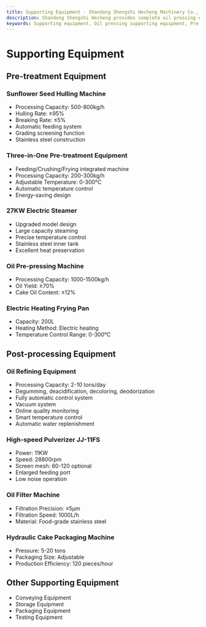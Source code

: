 ```yaml
---
title: Supporting Equipment - Shandong Shengshi Hecheng Machinery Co., Ltd.
description: Shandong Shengshi Hecheng provides complete oil pressing equipment supporting solutions, including pre-treatment equipment, post-treatment equipment, pulverizers, oil filters, etc., ensuring efficient operation of oilseed processing production lines.
keywords: Supporting equipment, Oil pressing supporting equipment, Pre-treatment equipment, Post-treatment equipment, Pulverizer, Oil filter, Steamer, Frying pan, Oilseed processing equipment, Oil press supporting, Oil pressing production line equipment, Oilseed processing supporting equipment
---
```


# Supporting Equipment

## Pre-treatment Equipment

### Sunflower Seed Hulling Machine
- Processing Capacity: 500-800kg/h
- Hulling Rate: ≥95%
- Breaking Rate: ≤5%
- Automatic feeding system
- Grading screening function
- Stainless steel construction

### Three-in-One Pre-treatment Equipment
- Feeding/Crushing/Frying integrated machine
- Processing Capacity: 200-300kg/h
- Adjustable Temperature: 0-300℃
- Automatic temperature control
- Energy-saving design

### 27KW Electric Steamer
- Upgraded model design
- Large capacity steaming
- Precise temperature control
- Stainless steel inner tank
- Excellent heat preservation

### Oil Pre-pressing Machine
- Processing Capacity: 1000-1500kg/h
- Oil Yield: ≥70%
- Cake Oil Content: ≤12%

### Electric Heating Frying Pan
- Capacity: 200L
- Heating Method: Electric heating
- Temperature Control Range: 0-300℃

## Post-processing Equipment

### Oil Refining Equipment
- Processing Capacity: 2-10 tons/day
- Degumming, deacidification, decoloring, deodorization
- Fully automatic control system
- Vacuum system
- Online quality monitoring
- Smart temperature control
- Automatic water replenishment

### High-speed Pulverizer JJ-11FS
- Power: 11KW
- Speed: 28800rpm
- Screen mesh: 60-120 optional
- Enlarged feeding port
- Low noise operation

### Oil Filter Machine
- Filtration Precision: ≤5μm
- Filtration Speed: 1000L/h
- Material: Food-grade stainless steel

### Hydraulic Cake Packaging Machine
- Pressure: 5-20 tons
- Packaging Size: Adjustable
- Production Efficiency: 120 pieces/hour

## Other Supporting Equipment

- Conveying Equipment
- Storage Equipment
- Packaging Equipment
- Testing Equipment

